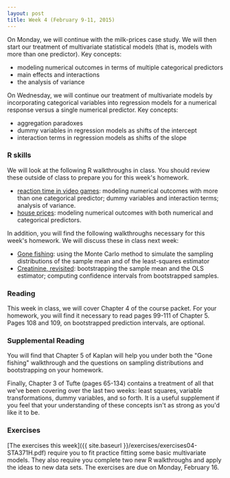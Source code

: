 ```yaml
---
layout: post
title: Week 4 (February 9-11, 2015)
---
```



On Monday, we will continue with the milk-prices case study.  We will then start our treatment of multivariate statistical models (that is, models with more than one predictor). Key concepts:  
* modeling numerical outcomes in terms of multiple categorical predictors  
* main effects and interactions  
* the analysis of variance  


On Wednesday, we will continue our treatment of multivariate models by incorporating categorical variables into regression models for a numerical response versus a single numerical predictor.  Key concepts:  
* aggregation paradoxes   
* dummy variables in regression models as shifts of the intercept  
* interaction terms in regression models as shifts of the slope  


### R skills

We will look at the following R walkthroughs in class.  You should review these outside of class to prepare you for this week's homework.   
* [reaction time in video games](http://jgscott.github.io/teaching/r/rxntime/rxntime.html): modeling numerical outcomes with more than one categorical predictor; dummy variables and interaction terms; analysis of variance.  
* [house prices](http://jgscott.github.io/teaching/r/house/house.html): modeling numerical outcomes with both numerical and categorical predictors.  

In addition, you will find the following walkthroughs necessary for this week's homework.  We will discuss these in class next week:  
* [Gone fishing](http://jgscott.github.io/teaching/r/gonefishing/gonefishing.html): using the Monte Carlo method to simulate the sampling distributions of the sample mean and of the least-squares estimator  
* [Creatinine, revisited](http://jgscott.github.io/teaching/r/creatinine/creatinine_bootstrap.html): bootstrapping the sample mean and the OLS estimator; computing confidence intervals from bootstrapped samples.  


### Reading

This week in class, we will cover Chapter 4 of the course packet.  For your homework, you will find it necessary to read pages 99-111 of Chapter 5.  Pages 108 and 109, on bootstrapped prediction intervals, are optional.  
 

### Supplemental Reading

You will find that Chapter 5 of Kaplan will help you under both the "Gone fishing" walkthrough and the questions on sampling distributions and bootstrapping on your homework.  

Finally, Chapter 3 of Tufte (pages 65-134) contains a treatment of all that we've been covering over the last two weeks: least squares, variable transformations, dummy variables, and so forth.  It is a useful supplement if you feel that your understanding of these concepts isn't as strong as you'd like it to be.  


### Exercises  
[The exercises this week]({{ site.baseurl }}/exercises/exercises04-STA371H.pdf) require you to fit practice fitting some basic multivariate models.  They also require you complete two new R walkthroughs and apply the ideas to new data sets.  The exercises are due on Monday, February 16.

